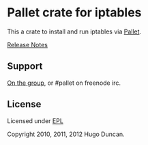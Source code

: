 # Pallet crate for iptables

This a crate to install and run iptables via [Pallet](http://pallet.github.com/pallet).

[Release Notes](https://github.com/pallet/iptables-crate/blob/master/ReleaseNotes.md)

## Support

[On the group](http://groups.google.com/group/pallet-clj), or #pallet on freenode irc.

## License

Licensed under [EPL](http://www.eclipse.org/legal/epl-v10.html)

Copyright 2010, 2011, 2012 Hugo Duncan.
